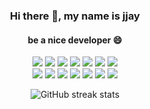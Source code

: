 <div align="center">

### Hi there 👋, my name is jjay
#### be a nice developer :smile:


<img src="https://img.shields.io/badge/JAVA-007396?style=flat-square&logo=Java&logoColor=783CBD"/>
<img src="https://img.shields.io/badge/Oracle-F80000?style=flat-square&logo=Oracle&logoColor=783CBD"/>
<img src="https://img.shields.io/badge/JavaScript-F7DF1E?style=flat-square&logo=JavaScript&logoColor=783CBD"/>
<img src="https://img.shields.io/badge/HTML5-E34F26?style=flat-square&logo=HTML5&logoColor=783CBD"/>
<img src="https://img.shields.io/badge/CSS3-06B6D4?style=flat-square&logo=CSS3&logoColor=783CBD"/>
<img src="https://img.shields.io/badge/Bootstrap-7952B3?style=flat-square&logo=Bootstrap&logoColor=783CBD"/>
<img src="https://img.shields.io/badge/jQuery-0769AD?style=flat-square&logo=jQuery&logoColor=783CBD"/>
<br>
<img src="https://img.shields.io/badge/Apache Tomcat-F8DC75?style=flat-square&logo=Apache Tomcat&logoColor=783CBD"/>
<img src="https://img.shields.io/badge/Git-F05032?style=flat-square&logo=Git&logoColor=783CBD"/>
<img src="https://img.shields.io/badge/Markdown-333333?style=flat-square&logo=Markdown&logoColor=783CBD"/>
<img src="https://img.shields.io/badge/Linux-FCC624?style=flat-square&logo=Linux&logoColor=783CBD"/>
<img src="https://img.shields.io/badge/Spring-6DB33F?style=flat-square&logo=Spring&logoColor=783CBD"/>
<img src="https://img.shields.io/badge/Visual Studio Code-007ACC?style=flat-square&logo=Visual Studio Code&logoColor=783CBD"/>
<img src="https://img.shields.io/badge/Notion-000000?style=flat-square&logo=Notion&logoColor=783CBD"/>

<br>

![GitHub streak stats](https://github-readme-streak-stats.herokuapp.com/?user=jjay0303)  


</div>

